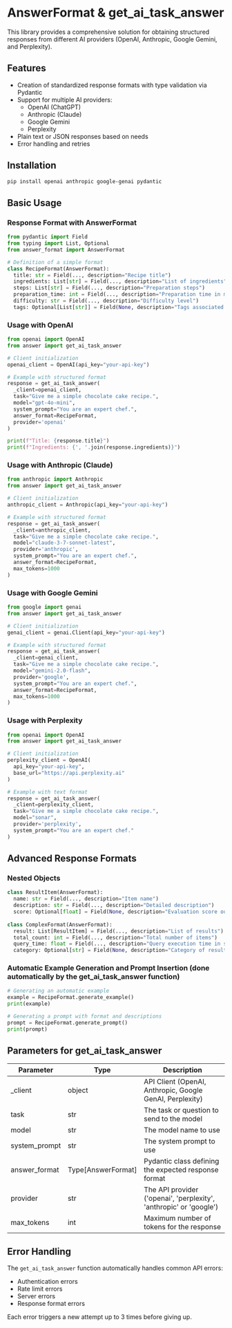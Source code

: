 # AnswerFormat & get_ai_task_answer

This library provides a comprehensive solution for obtaining structured responses from different AI providers (OpenAI, Anthropic, Google Gemini, and Perplexity).

## Features

- Creation of standardized response formats with type validation via Pydantic
- Support for multiple AI providers:
  - OpenAI (ChatGPT)
  - Anthropic (Claude)
  - Google Gemini
  - Perplexity
- Plain text or JSON responses based on needs
- Error handling and retries

## Installation

```bash
pip install openai anthropic google-genai pydantic
```

## Basic Usage

### Response Format with AnswerFormat

```python
from pydantic import Field
from typing import List, Optional
from answer_format import AnswerFormat

# Definition of a simple format
class RecipeFormat(AnswerFormat):
  title: str = Field(..., description="Recipe title")
  ingredients: List[str] = Field(..., description="List of ingredients")
  steps: List[str] = Field(..., description="Preparation steps")
  preparation_time: int = Field(..., description="Preparation time in minutes")
  difficulty: str = Field(..., description="Difficulty level")
  tags: Optional[List[str]] = Field(None, description="Tags associated with the recipe")
```

### Usage with OpenAI

```python
from openai import OpenAI
from answer import get_ai_task_answer

# Client initialization
openai_client = OpenAI(api_key="your-api-key")

# Example with structured format
response = get_ai_task_answer(
  _client=openai_client,
  task="Give me a simple chocolate cake recipe.",
  model="gpt-4o-mini",
  system_prompt="You are an expert chef.",
  answer_format=RecipeFormat,
  provider='openai'
)

print(f"Title: {response.title}")
print(f"Ingredients: {', '.join(response.ingredients)}")
```

### Usage with Anthropic (Claude)

```python
from anthropic import Anthropic
from answer import get_ai_task_answer

# Client initialization
anthropic_client = Anthropic(api_key="your-api-key")

# Example with structured format
response = get_ai_task_answer(
  _client=anthropic_client,
  task="Give me a simple chocolate cake recipe.",
  model="claude-3-7-sonnet-latest",
  provider='anthropic',
  system_prompt="You are an expert chef.",
  answer_format=RecipeFormat,
  max_tokens=1000
)
```

### Usage with Google Gemini

```python
from google import genai
from answer import get_ai_task_answer

# Client initialization
genai_client = genai.Client(api_key="your-api-key")

# Example with structured format
response = get_ai_task_answer(
  _client=genai_client,
  task="Give me a simple chocolate cake recipe.",
  model="gemini-2.0-flash",
  provider='google',
  system_prompt="You are an expert chef.",
  answer_format=RecipeFormat,
  max_tokens=1000
)
```

### Usage with Perplexity

```python
from openai import OpenAI
from answer import get_ai_task_answer

# Client initialization
perplexity_client = OpenAI(
  api_key="your-api-key",
  base_url="https://api.perplexity.ai"
)

# Example with text format
response = get_ai_task_answer(
  _client=perplexity_client,
  task="Give me a simple chocolate cake recipe.",
  model="sonar",
  provider='perplexity',
  system_prompt="You are an expert chef."
)
```

## Advanced Response Formats

### Nested Objects

```python
class ResultItem(AnswerFormat):
  name: str = Field(..., description="Item name")
  description: str = Field(..., description="Detailed description")
  score: Optional[float] = Field(None, description="Evaluation score out of 10")
  
class ComplexFormat(AnswerFormat):
  result: List[ResultItem] = Field(..., description="List of results")
  total_count: int = Field(..., description="Total number of items")
  query_time: float = Field(..., description="Query execution time in seconds")
  category: Optional[str] = Field(None, description="Category of results")
```

### Automatic Example Generation and Prompt Insertion (done automatically by the get_ai_task_answer function)

```python
# Generating an automatic example
example = RecipeFormat.generate_example()
print(example)

# Generating a prompt with format and descriptions
prompt = RecipeFormat.generate_prompt()
print(prompt)
```

## Parameters for get_ai_task_answer

| Parameter | Type | Description |
|-----------|------|-------------|
| _client | object | API Client (OpenAI, Anthropic, Google GenAI, Perplexity) |
| task | str | The task or question to send to the model |
| model | str | The model name to use |
| system_prompt | str | The system prompt to use |
| answer_format | Type[AnswerFormat] | Pydantic class defining the expected response format |
| provider | str | The API provider ('openai', 'perplexity', 'anthropic' or 'google') |
| max_tokens | int | Maximum number of tokens for the response |

## Error Handling

The `get_ai_task_answer` function automatically handles common API errors:
- Authentication errors
- Rate limit errors
- Server errors
- Response format errors

Each error triggers a new attempt up to 3 times before giving up.
